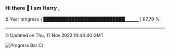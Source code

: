 ### Hi there 👋 I am Harry , 

⏳ Year progress { ██████████████████████████▁▁▁▁ } 87.79 %

---

⏰ Updated on Thu, 17 Nov 2022 10:44:40 GMT

![Progress Bar CI](https://github.com/duykhang68/duykhang68/workflows/Progress%20Bar%20CI/badge.svg)
